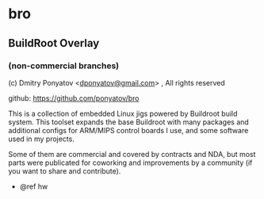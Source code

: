 # bro
## BuildRoot Overlay
### (non-commercial branches)

(c) Dmitry Ponyatov <<dponyatov@gmail.com>> , All rights reserved

github: https://github.com/ponyatov/bro

This is a collection of embedded Linux jigs powered by Buildroot build system.
This toolset expands the base Buildroot with many packages and additional 
configs for ARM/MIPS control boards I use, and some software used in my projects. 

Some of them are commercial and covered by contracts and NDA, but most parts 
were publicated for coworking and improvements by a community 
(if you want to share and contribute).

* @ref hw
